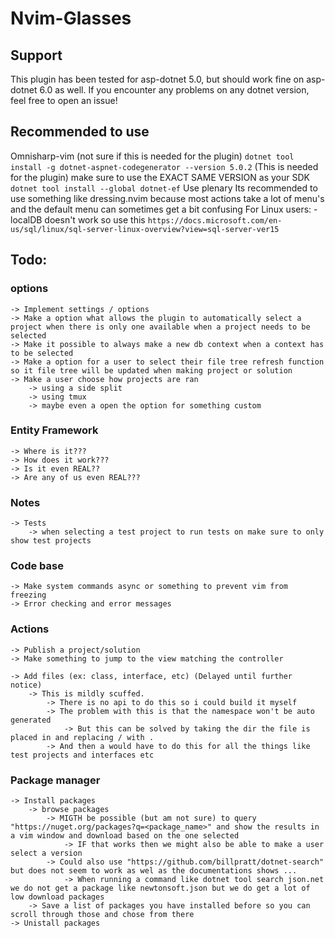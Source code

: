 # Nvim-Glasses

## Support
This plugin has been tested for asp-dotnet 5.0, but should work fine on asp-dotnet 6.0 as well.
If you encounter any problems on any dotnet version, feel free to open an issue!

## Recommended to use
Omnisharp-vim (not sure if this is needed for the plugin)
`dotnet tool install -g dotnet-aspnet-codegenerator --version 5.0.2` (This is needed for the plugin) make sure to use the EXACT SAME VERSION as your SDK 
`dotnet tool install --global dotnet-ef`
Use plenary
Its recommended to use something like dressing.nvim because most actions take a lot of menu's and the default menu can sometimes get a bit confusing
For Linux users:
    - localDB doesn't work so use this `https://docs.microsoft.com/en-us/sql/linux/sql-server-linux-overview?view=sql-server-ver15`

## Todo:
### options
    -> Implement settings / options
    -> Make a option what allows the plugin to automatically select a project when there is only one available when a project needs to be selected
    -> Make it possible to always make a new db context when a context has to be selected
    -> Make a option for a user to select their file tree refresh function so it file tree will be updated when making project or solution
    -> Make a user choose how projects are ran
        -> using a side split
        -> using tmux
        -> maybe even a open the option for something custom

### Entity Framework
    -> Where is it???
    -> How does it work???
    -> Is it even REAL??
    -> Are any of us even REAL???

### Notes
    -> Tests
        -> when selecting a test project to run tests on make sure to only show test projects

### Code base
    -> Make system commands async or something to prevent vim from freezing
    -> Error checking and error messages

### Actions
    -> Publish a project/solution
    -> Make something to jump to the view matching the controller

	-> Add files (ex: class, interface, etc) (Delayed until further notice)
        -> This is mildly scuffed.
            -> There is no api to do this so i could build it myself
            -> The problem with this is that the namespace won't be auto generated
                -> But this can be solved by taking the dir the file is placed in and replacing / with .
            -> And then a would have to do this for all the things like test projects and interfaces etc

### Package manager
	-> Install packages
		-> browse packages
            -> MIGTH be possible (but am not sure) to query "https://nuget.org/packages?q=<package_name>" and show the results in a vim window and download based on the one selected
                -> IF that works then we might also be able to make a user select a version
            -> Could also use "https://github.com/billpratt/dotnet-search" but does not seem to work as wel as the documentations shows ...
                -> When running a command like dotnet tool search json.net we do not get a package like newtonsoft.json but we do get a lot of low download packages
        -> Save a list of packages you have installed before so you can scroll through those and chose from there
	-> Unistall packages
